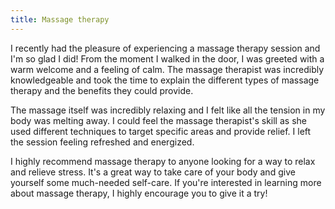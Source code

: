 ```yaml
---
title: Massage therapy
---
```


I recently had the pleasure of experiencing a massage therapy session and I'm so glad I did! From the moment I walked in the door, I was greeted with a warm welcome and a feeling of calm. The massage therapist was incredibly knowledgeable and took the time to explain the different types of massage therapy and the benefits they could provide. 

The massage itself was incredibly relaxing and I felt like all the tension in my body was melting away. I could feel the massage therapist's skill as she used different techniques to target specific areas and provide relief. I left the session feeling refreshed and energized.

I highly recommend massage therapy to anyone looking for a way to relax and relieve stress. It's a great way to take care of your body and give yourself some much-needed self-care. If you're interested in learning more about massage therapy, I highly encourage you to give it a try!